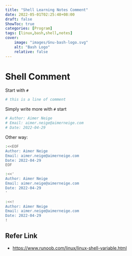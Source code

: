 ```yaml
---
title: "Shell Learning Notes Comment"
date: 2022-05-01T02:25:48+08:00
draft: false
ShowToc: true
categories: [Program]
tags: [linux,bash,shell,notes]
cover:
    image: "images/Gnu-bash-logo.svg"
    alt: "Bash Logo"
    relative: false
---
```

# Shell Comment

Start with `#`

```bash
# this is a line of comment
```

Simply write more with `#` start

```bash
# Author: Aimer Neige
# Email: aimer.neige@aimerneige.com
# Date: 2022-04-29
```

Other way:

```bash
:<<EOF
Author: Aimer Neige
Email: aimer.neige@aimerneige.com
Date: 2022-04-29
EOF
```

```bash
:<<'
Author: Aimer Neige
Email: aimer.neige@aimerneige.com
Date: 2022-04-29
'
```

```bash
:<<!
Author: Aimer Neige
Email: aimer.neige@aimerneige.com
Date: 2022-04-29
!
```

## Refer Link

- <https://www.runoob.com/linux/linux-shell-variable.html>
